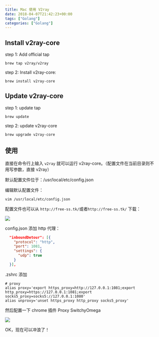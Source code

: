 ```yaml
---
title: Mac 使用 V2ray 
date: 2018-04-07T21:42:23+00:00
tags: ["Golang"]
categories: ["Golang"]
---
```

## Install v2ray-core

step 1: Add official tap

```Shell
brew tap v2ray/v2ray
```

step 2: Install v2ray-core:

```shell
brew install v2ray-core
```

## Update v2ray-core

step 1: update tap

```shell
brew update
```

step 2: update v2ray-core

```Shell
brew upgrade v2ray-core
```

## 使用

直接在命令行上输入 `v2ray` 就可以运行 v2ray-core。（配置文件在当前目录则不用写参数，直接 v2ray）

默认配置文件位于：/usr/local/etc/config.json

编辑默认配置文件：

```
vim /usr/local/etc/config.json
```

配置文件也可以从 `http://free-ss.tk/`或者`http://free-ss.tk/` 下载：

![](/img/src/free-ss.png)

config.json 添加 http 代理：

```Json
  "inboundDetour": [{
    "protocol": "http",
    "port": 1081,
    "settings": {
      "udp": true
    }
  }],
```

.zshrc 添加

```
# proxy
alias proxy='export https_proxy=http://127.0.0.1:1081;export http_proxy=https://127.0.0.1:1081;export socks5_proxy=socks5://127.0.0.1:1080'
alias unproxy='unset https_proxy http_proxy socks5_proxy'
```

然后配置一下 chrome 插件 Proxy SwitchyOmega

![](/img/src/switchOmega.png)

OK，现在可以冲浪了！